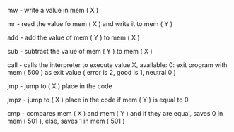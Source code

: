 mw - write a value in mem ( X )

mr - read the value fo mem ( X ) and write it to mem ( Y )

add - add the value of mem ( Y ) to mem ( X )

sub - subtract the value of mem ( Y ) to mem ( X )

call - calls the interpreter to execute value X, available:
        0: exit program with mem ( 500 ) as exit value ( error is 2, good is 1, neutral 0 )

jmp - jump to ( X ) place in the code

jmpz - jump to ( X ) place in the code if mem ( Y ) is equal to 0

cmp - compares mem ( X ) and mem ( Y ) and if they are equal, saves 0 in mem ( 501 ), else, saves 1 in mem ( 501 )